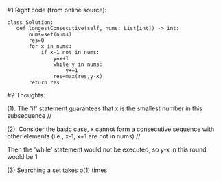 #1 Right code (from online source):
 ```
class Solution:
    def longestConsecutive(self, nums: List[int]) -> int:
        nums=set(nums)
        res=0
        for x in nums:
            if x-1 not in nums:
                y=x+1
                while y in nums:
                    y+=1
                res=max(res,y-x)
        return res
  ```
        
        
 #2 Thoughts:
 
(1). The 'if' statement guarantees that x is the smallest number in this subsequence //

(2). Consider the basic case, x cannot form a consecutive sequence with other elements (i.e., x-1, x+1 are not in nums) //

Then the 'while' statement would not be executed, so y-x in this round would be 1

(3) Searching a set takes o(1) times
        
